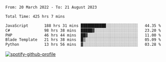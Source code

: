 <!--START_SECTION:waka-->

```txt
From: 20 March 2022 - To: 21 August 2023

Total Time: 425 hrs 7 mins

JavaScript       188 hrs 31 mins ███████████░░░░░░░░░░░░░░   44.35 %
C#               98 hrs 38 mins  █████▓░░░░░░░░░░░░░░░░░░░   23.20 %
PHP              46 hrs 44 mins  ██▓░░░░░░░░░░░░░░░░░░░░░░   11.00 %
Blade Template   21 hrs 38 mins  █▒░░░░░░░░░░░░░░░░░░░░░░░   05.09 %
Python           13 hrs 56 mins  ▓░░░░░░░░░░░░░░░░░░░░░░░░   03.28 %
```

<!--END_SECTION:waka-->
[![spotify-github-profile](https://spotify-github-profile.vercel.app/api/view?uid=c00zprrvy9xiloa9qnco3hmng&cover_image=true&theme=novatorem&show_offline=false&background_color=121212&bar_color=53b14f&bar_color_cover=false)](https://spotify-github-profile.vercel.app/api/view?uid=c00zprrvy9xiloa9qnco3hmng&redirect=true)



